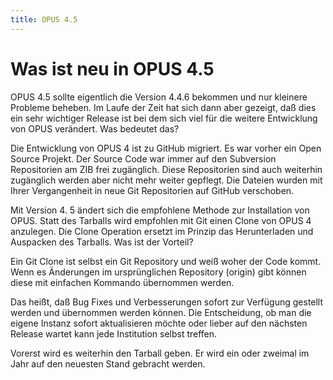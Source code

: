 ```yaml
---
title: OPUS 4.5
---
```


# Was ist neu in OPUS 4.5

OPUS 4.5 sollte eigentlich die Version 4.4.6 bekommen und nur kleinere Probleme beheben. Im Laufe der Zeit hat sich
dann aber gezeigt, daß dies ein sehr wichtiger Release ist bei dem sich viel für die weitere Entwicklung von OPUS
verändert. Was bedeutet das?

Die Entwicklung von OPUS 4 ist zu GitHub migriert. Es war vorher ein Open Source Projekt. Der Source Code war immer auf
den Subversion Repositorien am ZIB frei zugänglich. Diese Repositorien sind auch weiterhin zugänglich werden aber nicht
mehr weiter gepflegt.  Die Dateien wurden mit Ihrer Vergangenheit in neue Git Repositorien auf GitHub verschoben.

Mit Version 4. 5 ändert sich die empfohlene Methode zur Installation von OPUS. Statt des Tarballs wird empfohlen mit Git
einen Clone von OPUS 4 anzulegen. Die Clone Operation ersetzt im Prinzip das Herunterladen und Auspacken des Tarballs.
Was ist der Vorteil?

Ein Git Clone ist selbst ein Git Repository und weiß woher der Code kommt. Wenn es Änderungen im ursprünglichen
Repository (origin) gibt können diese mit einfachen Kommando übernommen werden.

Das heißt, daß Bug Fixes und Verbesserungen sofort zur Verfügung gestellt werden und übernommen werden können. Die
Entscheidung, ob man die eigene Instanz sofort aktualisieren möchte oder lieber auf den nächsten Release wartet kann
jede Institution selbst treffen.

Vorerst wird es weiterhin den Tarball geben. Er wird ein oder zweimal im Jahr auf den neuesten Stand gebracht werden.
